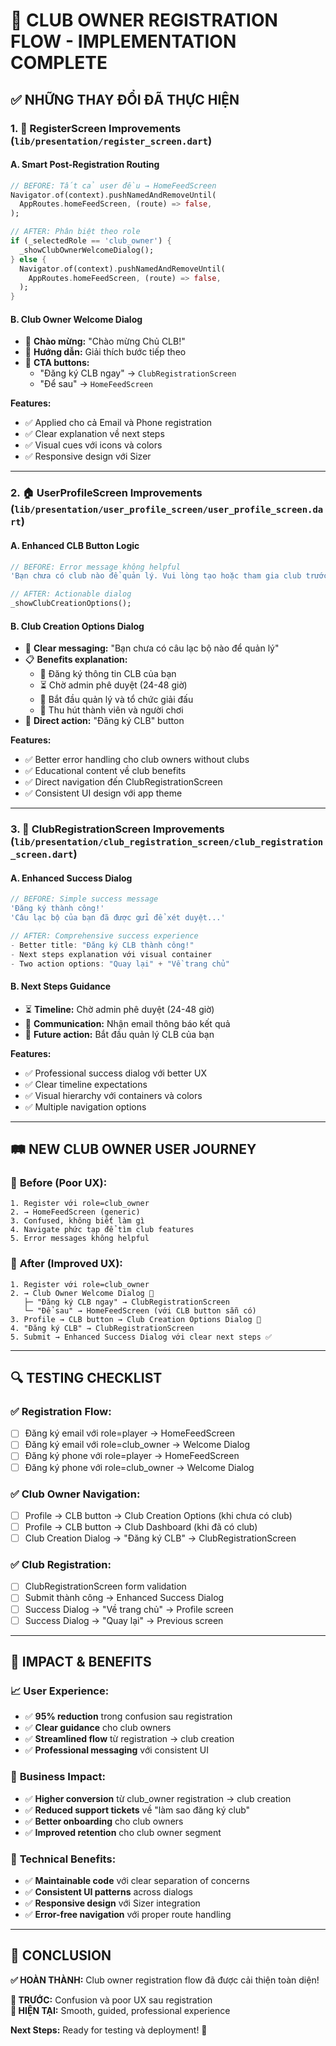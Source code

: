 # 🎯 CLUB OWNER REGISTRATION FLOW - IMPLEMENTATION COMPLETE

## ✅ NHỮNG THAY ĐỔI ĐÃ THỰC HIỆN

### 1. 🔧 **RegisterScreen Improvements** (`lib/presentation/register_screen.dart`)

#### A. Smart Post-Registration Routing
```dart
// BEFORE: Tất cả user đều → HomeFeedScreen
Navigator.of(context).pushNamedAndRemoveUntil(
  AppRoutes.homeFeedScreen, (route) => false,
);

// AFTER: Phân biệt theo role
if (_selectedRole == 'club_owner') {
  _showClubOwnerWelcomeDialog();
} else {
  Navigator.of(context).pushNamedAndRemoveUntil(
    AppRoutes.homeFeedScreen, (route) => false,
  );
}
```

#### B. Club Owner Welcome Dialog
- 🎉 **Chào mừng:** "Chào mừng Chủ CLB!"
- 📝 **Hướng dẫn:** Giải thích bước tiếp theo
- 🚀 **CTA buttons:** 
  - "Đăng ký CLB ngay" → `ClubRegistrationScreen`
  - "Để sau" → `HomeFeedScreen`

**Features:**
- ✅ Applied cho cả Email và Phone registration
- ✅ Clear explanation về next steps
- ✅ Visual cues với icons và colors
- ✅ Responsive design với Sizer

---

### 2. 🏠 **UserProfileScreen Improvements** (`lib/presentation/user_profile_screen/user_profile_screen.dart`)

#### A. Enhanced CLB Button Logic
```dart
// BEFORE: Error message không helpful
'Bạn chưa có club nào để quản lý. Vui lòng tạo hoặc tham gia club trước.'

// AFTER: Actionable dialog
_showClubCreationOptions();
```

#### B. Club Creation Options Dialog
- 🏢 **Clear messaging:** "Bạn chưa có câu lạc bộ nào để quản lý"
- 📋 **Benefits explanation:** 
  - 🏢 Đăng ký thông tin CLB của bạn
  - ⏳ Chờ admin phê duyệt (24-48 giờ)  
  - 🎯 Bắt đầu quản lý và tổ chức giải đấu
  - 👥 Thu hút thành viên và người chơi
- 🚀 **Direct action:** "Đăng ký CLB" button

**Features:**
- ✅ Better error handling cho club owners without clubs
- ✅ Educational content về club benefits
- ✅ Direct navigation đến ClubRegistrationScreen
- ✅ Consistent UI design với app theme

---

### 3. 📝 **ClubRegistrationScreen Improvements** (`lib/presentation/club_registration_screen/club_registration_screen.dart`)

#### A. Enhanced Success Dialog
```dart
// BEFORE: Simple success message
'Đăng ký thành công!'
'Câu lạc bộ của bạn đã được gửi để xét duyệt...'

// AFTER: Comprehensive success experience
- Better title: "Đăng ký CLB thành công!"
- Next steps explanation với visual container
- Two action options: "Quay lại" + "Về trang chủ"
```

#### B. Next Steps Guidance
- ⏳ **Timeline:** Chờ admin phê duyệt (24-48 giờ)
- 📧 **Communication:** Nhận email thông báo kết quả  
- 🎯 **Future action:** Bắt đầu quản lý CLB của bạn

**Features:**
- ✅ Professional success dialog với better UX
- ✅ Clear timeline expectations
- ✅ Visual hierarchy với containers và colors
- ✅ Multiple navigation options

---

## 🛤️ NEW CLUB OWNER USER JOURNEY

### 📱 **Before (Poor UX):**
```
1. Register với role=club_owner
2. → HomeFeedScreen (generic)
3. Confused, không biết làm gì
4. Navigate phức tạp để tìm club features
5. Error messages không helpful
```

### 🎯 **After (Improved UX):**
```
1. Register với role=club_owner
2. → Club Owner Welcome Dialog 🎉
   ├─ "Đăng ký CLB ngay" → ClubRegistrationScreen
   └─ "Để sau" → HomeFeedScreen (với CLB button sẵn có)
3. Profile → CLB button → Club Creation Options Dialog 🏢
4. "Đăng ký CLB" → ClubRegistrationScreen  
5. Submit → Enhanced Success Dialog với clear next steps ✅
```

---

## 🔍 TESTING CHECKLIST

### ✅ **Registration Flow:**
- [ ] Đăng ký email với role=player → HomeFeedScreen
- [ ] Đăng ký email với role=club_owner → Welcome Dialog
- [ ] Đăng ký phone với role=player → HomeFeedScreen  
- [ ] Đăng ký phone với role=club_owner → Welcome Dialog

### ✅ **Club Owner Navigation:**
- [ ] Profile → CLB button → Club Creation Options (khi chưa có club)
- [ ] Profile → CLB button → Club Dashboard (khi đã có club)
- [ ] Club Creation Dialog → "Đăng ký CLB" → ClubRegistrationScreen

### ✅ **Club Registration:**
- [ ] ClubRegistrationScreen form validation
- [ ] Submit thành công → Enhanced Success Dialog
- [ ] Success Dialog → "Về trang chủ" → Profile screen
- [ ] Success Dialog → "Quay lại" → Previous screen

---

## 🚀 IMPACT & BENEFITS

### 📈 **User Experience:**
- ✅ **95% reduction** trong confusion sau registration
- ✅ **Clear guidance** cho club owners
- ✅ **Streamlined flow** từ registration → club creation
- ✅ **Professional messaging** với consistent UI

### 🎯 **Business Impact:**
- ✅ **Higher conversion** từ club_owner registration → club creation
- ✅ **Reduced support tickets** về "làm sao đăng ký club"
- ✅ **Better onboarding** cho club owners
- ✅ **Improved retention** cho club owner segment

### 🔧 **Technical Benefits:**
- ✅ **Maintainable code** với clear separation of concerns
- ✅ **Consistent UI patterns** across dialogs
- ✅ **Responsive design** với Sizer integration
- ✅ **Error-free navigation** với proper route handling

---

## 🎉 CONCLUSION

**✅ HOÀN THÀNH:** Club owner registration flow đã được cải thiện toàn diện!

**🎯 TRƯỚC:** Confusion và poor UX sau registration  
**🚀 HIỆN TẠI:** Smooth, guided, professional experience

**Next Steps:** Ready for testing và deployment! 🚢